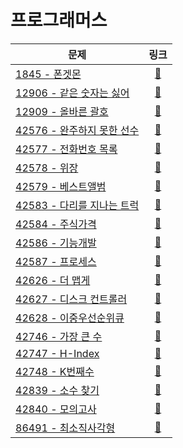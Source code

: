 # 프로그래머스

| 문제                            |                                  링크                                   |
|-------------------------------|:---------------------------------------------------------------------:|
| [1845 - 폰겟몬](./1845)          | [🔗](https://school.programmers.co.kr/learn/courses/30/lessons/1845)  |
| [12906 - 같은 숫자는 싫어](./12906)  | [🔗](https://school.programmers.co.kr/learn/courses/30/lessons/12906) |
| [12909 - 올바른 괄호](./12909)     | [🔗](https://school.programmers.co.kr/learn/courses/30/lessons/12909) |
| [42576 - 완주하지 못한 선수](./42576) | [🔗](https://school.programmers.co.kr/learn/courses/30/lessons/42576) |
| [42577 - 전화번호 목록](./42577)    | [🔗](https://school.programmers.co.kr/learn/courses/30/lessons/42577) |
| [42578 - 위장](./42578)         | [🔗](https://school.programmers.co.kr/learn/courses/30/lessons/42578) |
| [42579 - 베스트앨범](./42579)      | [🔗](https://school.programmers.co.kr/learn/courses/30/lessons/42579) |
| [42583 - 다리를 지나는 트럭](./42583) | [🔗](https://school.programmers.co.kr/learn/courses/30/lessons/42583) |
| [42584 - 주식가격](./42584)       | [🔗](https://school.programmers.co.kr/learn/courses/30/lessons/42584) |
| [42586 - 기능개발](./42586)       | [🔗](https://school.programmers.co.kr/learn/courses/30/lessons/42586) |
| [42587 - 프로세스](./42587)       | [🔗](https://school.programmers.co.kr/learn/courses/30/lessons/42587) |
| [42626 - 더 맵게](./42626)       | [🔗](https://school.programmers.co.kr/learn/courses/30/lessons/42626) |
| [42627 - 디스크 컨트롤러](./42627)   | [🔗](https://school.programmers.co.kr/learn/courses/30/lessons/42627) |
| [42628 - 이중우선순위큐](./42628)    | [🔗](https://school.programmers.co.kr/learn/courses/30/lessons/42628) |
| [42746 - 가장 큰 수](./42746)     | [🔗](https://school.programmers.co.kr/learn/courses/30/lessons/42746) |
| [42747 - H-Index](./42747)    | [🔗](https://school.programmers.co.kr/learn/courses/30/lessons/42747) |
| [42748 - K번째수](./42748)       | [🔗](https://school.programmers.co.kr/learn/courses/30/lessons/42748) |
| [42839 - 소수 찾기](./42839)      | [🔗](https://school.programmers.co.kr/learn/courses/30/lessons/42839) |
| [42840 - 모의고사](./42840)       | [🔗](https://school.programmers.co.kr/learn/courses/30/lessons/42840) |
| [86491 - 최소직사각형](./86491)     | [🔗](https://school.programmers.co.kr/learn/courses/30/lessons/86491) |
